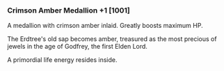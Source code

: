### Crimson Amber Medallion +1 [1001]

A medallion with crimson amber inlaid. Greatly boosts maximum HP.

The Erdtree's old sap becomes amber, treasured as the most precious of jewels in the age of Godfrey, the first Elden Lord.

A primordial life energy resides inside.
